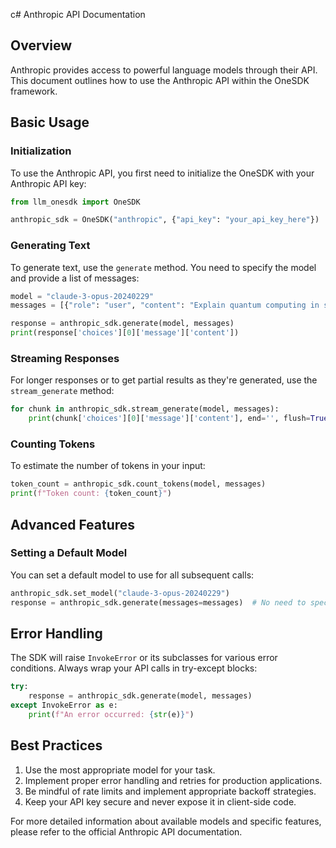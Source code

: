 c# Anthropic API Documentation

## Overview

Anthropic provides access to powerful language models through their API. This document outlines how to use the Anthropic API within the OneSDK framework.

## Basic Usage

### Initialization

To use the Anthropic API, you first need to initialize the OneSDK with your Anthropic API key:

```python
from llm_onesdk import OneSDK

anthropic_sdk = OneSDK("anthropic", {"api_key": "your_api_key_here"})
```

### Generating Text

To generate text, use the `generate` method. You need to specify the model and provide a list of messages:

```python
model = "claude-3-opus-20240229"
messages = [{"role": "user", "content": "Explain quantum computing in simple terms."}]

response = anthropic_sdk.generate(model, messages)
print(response['choices'][0]['message']['content'])
```

### Streaming Responses

For longer responses or to get partial results as they're generated, use the `stream_generate` method:

```python
for chunk in anthropic_sdk.stream_generate(model, messages):
    print(chunk['choices'][0]['message']['content'], end='', flush=True)
```

### Counting Tokens

To estimate the number of tokens in your input:

```python
token_count = anthropic_sdk.count_tokens(model, messages)
print(f"Token count: {token_count}")
```

## Advanced Features

### Setting a Default Model

You can set a default model to use for all subsequent calls:

```python
anthropic_sdk.set_model("claude-3-opus-20240229")
response = anthropic_sdk.generate(messages=messages)  # No need to specify model
```

## Error Handling

The SDK will raise `InvokeError` or its subclasses for various error conditions. Always wrap your API calls in try-except blocks:

```python
try:
    response = anthropic_sdk.generate(model, messages)
except InvokeError as e:
    print(f"An error occurred: {str(e)}")
```

## Best Practices

1. Use the most appropriate model for your task.
2. Implement proper error handling and retries for production applications.
3. Be mindful of rate limits and implement appropriate backoff strategies.
4. Keep your API key secure and never expose it in client-side code.

For more detailed information about available models and specific features, please refer to the official Anthropic API documentation.
